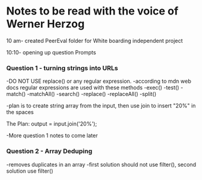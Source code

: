 # Notes to be read with the voice of Werner Herzog

10 am- created PeerEval folder for White boarding independent project

10:10- opening up question Prompts
### Question 1 - turning strings into URLs 
  -DO NOT USE replace() or any regular expression.
  -according to mdn web docs regular expressions are used with these methods 
    -exec()
    -test()
    -match()
    -matchAll()
    -search()
    -replace()
    -replaceAll()
    -split()
  
  -plan is to create string array from the input, then use join to insert "20%" in the spaces

  The Plan:
  output = input.join('20%');

  -More question 1 notes to come later

### Question 2 - Array Deduping
  -removes duplicates in an array
  -first solution should not use filter(), second solution use filter()